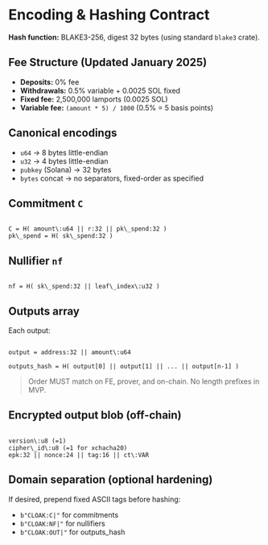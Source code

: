 # Encoding & Hashing Contract

**Hash function:** BLAKE3-256, digest 32 bytes (using standard `blake3` crate).

## Fee Structure (Updated January 2025)

- **Deposits:** 0% fee
- **Withdrawals:** 0.5% variable + 0.0025 SOL fixed
- **Fixed fee:** 2,500,000 lamports (0.0025 SOL)
- **Variable fee:** `(amount * 5) / 1000` (0.5% = 5 basis points)

## Canonical encodings

- `u64` → 8 bytes little-endian
- `u32` → 4 bytes little-endian
- `pubkey` (Solana) → 32 bytes
- `bytes` concat → no separators, fixed-order as specified

## Commitment `C`
```

C = H( amount\:u64 || r:32 || pk\_spend:32 )
pk\_spend = H( sk\_spend:32 )

```

## Nullifier `nf`
```

nf = H( sk\_spend:32 || leaf\_index\:u32 )

```

## Outputs array
Each output:
```

output = address:32 || amount\:u64

```
`outputs_hash = H( output[0] || output[1] || ... || output[n-1] )`

> Order MUST match on FE, prover, and on-chain. No length prefixes in MVP.

## Encrypted output blob (off-chain)
```

version\:u8 (=1)
cipher\_id\:u8 (=1 for xchacha20)
epk:32 || nonce:24 || tag:16 || ct\:VAR

```

## Domain separation (optional hardening)
If desired, prepend fixed ASCII tags before hashing:
- `b"CLOAK:C|"` for commitments
- `b"CLOAK:NF|"` for nullifiers
- `b"CLOAK:OUT|"` for outputs_hash